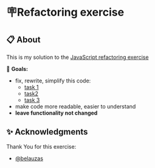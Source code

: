 # 🪧Refactoring exercise

<!-- ![alt app screenshot](./assets/images/screenshot.png) -->

## 📋 About

This is my solution to the [JavaScript refactoring exercise](https://github.com/belauzas/refactoring)

🎯 **Goals:**

- fix, rewrite, simplify this code:
  - [task 1](https://github.com/belauzas/refactoring/blob/master/exercises/01.js)
  - [task2](https://github.com/belauzas/refactoring/blob/master/exercises/02.js)
  - [task 3](https://github.com/belauzas/refactoring/blob/master/exercises/03.js)
- make code more readable, easier to understand
- **leave functionality not changed**

## ✨ Acknowledgments

Thank You for this exercise:

- [@belauzas](https://github.com/belauzas)
